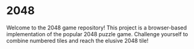 # 2048
Welcome to the 2048 game repository! This project is a browser-based implementation of the popular 2048 puzzle game. Challenge yourself to combine numbered tiles and reach the elusive 2048 tile!
